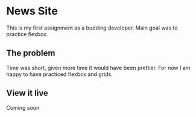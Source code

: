 # News Site

This is my first assignment as a budding developer. Main goal was to practice flexbox.

## The problem

Time was short, given more time it would have been prettier. For now I am happy to have practiced flexbox and grids.

## View it live
Coming soon
